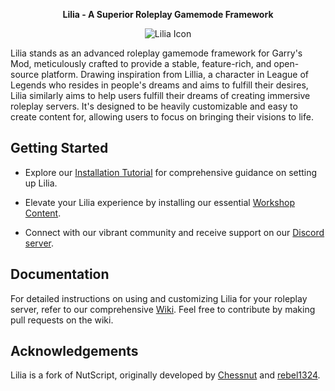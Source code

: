 <p align="center">
  <strong>Lilia - A Superior Roleplay Gamemode Framework</strong><br>
</p>

<p align="center">
  <img src="https://i.imgur.com/yY3wT30.png" alt="Lilia Icon">
</p>

Lilia stands as an advanced roleplay gamemode framework for Garry's Mod, meticulously crafted to provide a stable, feature-rich, and open-source platform. Drawing inspiration from Lillia, a character in League of Legends who resides in people's dreams and aims to fulfill their desires, Lilia similarly aims to help users fulfill their dreams of creating immersive roleplay servers. It's designed to be heavily customizable and easy to create content for, allowing users to focus on bringing their visions to life.

## Getting Started

- Explore our [Installation Tutorial](https://liliaframework.github.io/core%20-%20manual/info_installation/) for comprehensive guidance on setting up Lilia.
  
- Elevate your Lilia experience by installing our essential [Workshop Content](https://steamcommunity.com/sharedfiles/filedetails/?id=2959728255).
  
- Connect with our vibrant community and receive support on our [Discord server](https://discord.gg/6A94jYsfBk).

## Documentation

For detailed instructions on using and customizing Lilia for your roleplay server, refer to our comprehensive [Wiki](https://liliaframework.github.io). Feel free to contribute by making pull requests on the wiki.

## Acknowledgements

Lilia is a fork of NutScript, originally developed by [Chessnut](https://github.com/brianhang) and [rebel1324](https://github.com/rebel1324).
